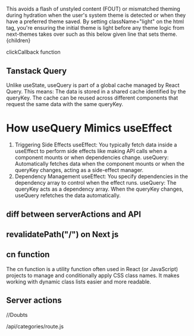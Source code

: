 <!-- in app/layout.tsx -->

## <html lang="en" className="light">
This avoids a flash of unstyled content (FOUT) or mismatched theming during hydration when the user's system theme is detected or when they have a preferred theme saved.
By setting className="light" on the html tag, you're ensuring the initial theme is light before any theme logic from next-themes takes over such as this below given line that sets theme.
<RootProviders>{children}</RootProviders>

 <!-- In Mobile navbar, to close the slider -->
clickCallback function

## Tanstack Query
Unlike useState, useQuery is part of a global cache managed by React Query. This means:
The data is stored in a shared cache identified by the queryKey.
The cache can be reused across different components that request the same data with the same queryKey.
# How useQuery Mimics useEffect
1. Triggering Side Effects
useEffect: You typically fetch data inside a useEffect to perform side effects like making API calls when a component mounts or when dependencies change.
useQuery: Automatically fetches data when the component mounts or when the queryKey changes, acting as a side-effect manager.
2. Dependency Management
useEffect: You specify dependencies in the dependency array to control when the effect runs.
useQuery: The queryKey acts as a dependency array. When the queryKey changes, useQuery refetches the data automatically.

## diff between serverActions and API 

## revalidatePath("/") on Next js

## cn function
The cn function is a utility function often used in React (or JavaScript) projects to manage and conditionally apply CSS class names. It makes working with dynamic class lists easier and more readable.


## Server actions


//Doubts

/api/categories/route.js
